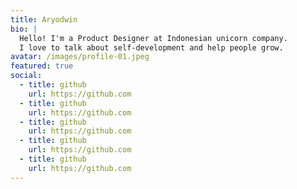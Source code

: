 ```yaml
---
title: Aryodwin
bio: |
  Hello! I'm a Product Designer at Indonesian unicorn company.
  I love to talk about self-development and help people grow.
avatar: /images/profile-01.jpeg
featured: true
social:
  - title: github
    url: https://github.com
  - title: github
    url: https://github.com
  - title: github
    url: https://github.com
  - title: github
    url: https://github.com
  - title: github
    url: https://github.com
---
```

